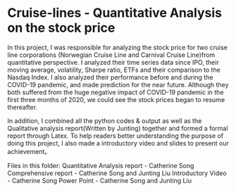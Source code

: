 # Cruise-lines - Quantitative Analysis on the stock price
    
In this project, I was responsible for analyzing the stock price for two cruise line corporations (Norwegian Cruise Line and Carnival Cruise Line)from quantitative perspective. I analyzed their time series data since IPO, their moving average, volatility, Sharpe ratio, ETFs and their comparison to the Nasdaq Index. I also analyzed their performance before and during the COVID-19 pandemic, and made prediction for the near future. Although they both suffered from the huge negative impact of COVID-19 pandemic in the first three months of 2020, we could see the stock prices began to resume thereafter. 

In addition, I combined all the python codes & output as well as the Qualitative analysis report(Written by Junting) together and formed a formal report through Latex. To help readers better understanding the purpose of doing this project, I also made a introductory video and slides to present our achievement。 

Files in this folder:
Quantitative Analysis report - Catherine Song
Comprehensive report - Catherine Song and Junting Liu
Introductory Video - Catherine Song
Power Point - Catherine Song and Junting Liu


